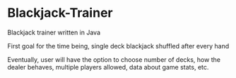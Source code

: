 # Blackjack-Trainer
Blackjack trainer written in Java

First goal for the time being, single deck blackjack shuffled after every hand

Eventually, user will have the option to choose number of decks, how the dealer behaves,
multiple players allowed, data about game stats, etc.
